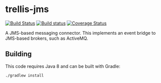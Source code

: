 # trellis-jms

[![Build Status](https://travis-ci.org/trellis-ldp/trellis-jms.png?branch=master)](https://travis-ci.org/trellis-ldp/trellis-jms)
[![Build status](https://ci.appveyor.com/api/projects/status/sx770kkhbbvn7q5x?svg=true)](https://ci.appveyor.com/project/acoburn/trellis-jms)
[![Coverage Status](https://coveralls.io/repos/github/trellis-ldp/trellis-jms/badge.svg?branch=master)](https://coveralls.io/github/trellis-ldp/trellis-jms?branch=master)

A JMS-based messaging connector. This implements an event bridge to
JMS-based brokers, such as ActiveMQ.

## Building

This code requires Java 8 and can be built with Gradle:

    ./gradlew install
